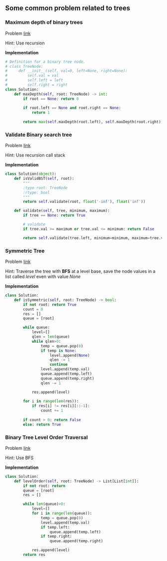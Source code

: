 ## Some common problem related to trees

### Maximum depth of binary trees
Problem [link](https://leetcode.com/explore/featured/card/top-interview-questions-easy/94/trees/555/)

Hint: Use recursion

**Implementation**
```python
# Definition for a binary tree node.
# class TreeNode:
#     def __init__(self, val=0, left=None, right=None):
#         self.val = val
#         self.left = left
#         self.right = right
class Solution:
    def maxDepth(self, root: TreeNode) -> int:
        if root == None: return 0
        
        if root.left == None and root.right == None:
            return 1
        
        return max(self.maxDepth(root.left), self.maxDepth(root.right))+1
```

### Validate Binary search tree
Problem [link](https://leetcode.com/problems/validate-binary-search-tree/)

Hint: Use recursion call stack

**Implementation**
```python
class Solution(object):
    def isValidBST(self, root):
        """
        :type root: TreeNode
        :rtype: bool
        """
        return self.validate(root, float('-inf'), float('inf'))

    def validate(self, tree, minimum, maximum):
        if tree == None: return True

        # validate
        if tree.val >= maximum or tree.val <= minimum: return False

        return self.validate(tree.left, minimum=minimum, maximum=tree.val) and self.validate(tree.right, minimum=tree.val, maximum=maximum)
```

### Symmetric Tree
Problem [link](https://leetcode.com/explore/featured/card/top-interview-questions-easy/94/trees/627/)

Hint: Traverse the tree with **BFS** at a level base, save the node values in a list called *level* even with value *None*

**Implementation**
```python
class Solution:
    def isSymmetric(self, root: TreeNode) -> bool:
        if not root: return True
        count = 0
        res = []
        queue = [root]

        while queue:
            level=[]
            qlen = len(queue)
            while qlen>0:
                temp = queue.pop(0)
                if temp is None:
                    level.append(None)
                    qlen -= 1 
                    continue
                level.append(temp.val)               
                queue.append(temp.left)
                queue.append(temp.right)
                qlen -= 1 

            res.append(level)
        
        for i in range(len(res)):
            if res[i] != res[i][::-1]:
                count += 1
            
        if count > 0: return False
        else: return True
```

### Binary Tree Level Order Traversal

Problem [link](https://leetcode.com/explore/featured/card/top-interview-questions-easy/94/trees/628/)

Hint: Use BFS

**Implementation**
```python
class Solution:
    def levelOrder(self, root: TreeNode) -> List[List[int]]:        
        if not root: return 
        queue = [root]
        res = []

        while len(queue)>0:
            level=[]
            for i in range(len(queue)):
                temp = queue.pop(0)
                level.append(temp.val)
                if temp.left:
                    queue.append(temp.left)
                if temp.right:
                    queue.append(temp.right)

            res.append(level)
        return res
```